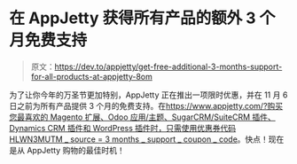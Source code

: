 # 在 AppJetty 获得所有产品的额外 3 个月免费支持

> 原文：<https://dev.to/appjetty/get-free-additional-3-months-support-for-all-products-at-appjetty-8om>

为了让你今年的万圣节更加特别，AppJetty 正在推出一项限时优惠，并在 11 月 6 日之前为所有产品提供 3 个月的免费支持。在[https://www.appjetty.com/?购买您最喜欢的 Magento 扩展、Odoo 应用/主题、SugarCRM/SuiteCRM 插件、Dynamics CRM 插件和 WordPress 插件时，只需使用优惠券代码 HLWN3MUTM _ source = 3 months _ support _ coupon _ code](https://www.appjetty.com/?utm_source=3months_support_coupon_code)。快点！现在是从 AppJetty 购物的最佳时机！
